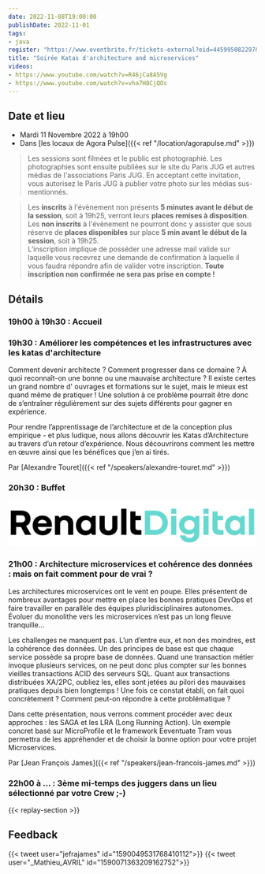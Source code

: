 ```yaml
---
date: 2022-11-08T19:00:00
publishDate: 2022-11-01
tags:
- java
register: "https://www.eventbrite.fr/tickets-external?eid=445995082297&ref=etckt"
title: "Soirée Katas d'architecture and microservices"
videos:
- https://www.youtube.com/watch?v=R46jCa8A5Vg
- https://www.youtube.com/watch?v=vha7H8CjQOs
---
```


## Date et lieu

* Mardi 11 Novembre 2022 à 19h00
* Dans [les locaux de Agora Pulse]({{< ref "/location/agorapulse.md" >}})

> Les sessions sont filmées et le public est photographié. Les photographies sont ensuite publiées sur le site du Paris JUG et autres médias de l'associations Paris JUG. En acceptant cette invitation, vous autorisez le Paris JUG à publier votre photo sur les médias sus-mentionnés.

> Les **inscrits** à l'évènement non présents **5 minutes avant le début de la session**, soit à 19h25, verront leurs **places remises à disposition**.  
Les **non inscrits** à l'évènement ne pourront donc y assister que sous réserve de **places disponibles** sur place **5 min avant le début de la session**, soit à 19h25.  
L’inscription implique de posséder une adresse mail valide sur laquelle vous recevrez une demande de confirmation à laquelle il vous faudra répondre afin de valider votre inscription.
**Toute inscription non confirmée ne sera pas prise en compte !**

## Détails

### 19h00 à 19h30 : Accueil

### 19h30 : Améliorer les compétences et les infrastructures avec les katas d'architecture

Comment devenir architecte ?
Comment progresser dans ce domaine ?
À quoi reconnaît-on une bonne ou une mauvaise architecture ?
Il existe certes un grand nombre d' ouvrages et formations sur le sujet, mais le mieux est quand même de pratiquer !
Une solution à ce problème pourrait être donc de s’entraîner régulièrement sur des sujets différents pour gagner en expérience.

Pour rendre l’apprentissage de l’architecture et de la conception plus empirique - et plus ludique, nous allons découvrir les Katas d’Architecture au travers d’un retour d’expérience.
Nous découvrirons comment les mettre en œuvre ainsi que les bénéfices que j’en ai tirés.

Par [Alexandre Touret]({{< ref "/speakers/alexandre-touret.md" >}})

### 20h30 : Buffet

[![Renault Digital](/img/sponsors/renault-digital.svg)](https://www.renaultgroup.com/talents/nos-metiers/digital/)

### 21h00 : Architecture microservices et cohérence des données : mais on fait comment pour de vrai ?

Les architectures microservices ont le vent en poupe.
Elles présentent de nombreux avantages pour mettre en place les bonnes pratiques DevOps et faire travailler en parallèle des équipes pluridisciplinaires autonomes.
Évoluer du monolithe vers les microservices n’est pas un long fleuve tranquille…

Les challenges ne manquent pas.
L’un d’entre eux, et non des moindres, est la cohérence des données.
Un des principes de base est que chaque service possède sa propre base de données.
Quand une transaction métier invoque plusieurs services, on ne peut donc plus compter sur les bonnes vieilles transactions ACID des serveurs SQL.
Quant aux transactions distribuées XA/2PC, oubliez les, elles sont jetées au pilori des mauvaises pratiques depuis bien longtemps !
Une fois ce constat établi, on fait quoi concrètement ?
Comment peut-on répondre à cette problématique ?

Dans cette présentation, nous verrons comment procéder avec deux approches : les SAGA et les LRA (Long Running Action).
Un exemple concret basé sur MicroProfile et le framework Eeventuate Tram vous permettra de les appréhender et de choisir la bonne option pour votre projet Microservices.

Par [Jean François James]({{< ref "/speakers/jean-francois-james.md" >}})

### 22h00 à ... : 3ème mi-temps des juggers dans un lieu sélectionné par votre Crew ;-) 

{{< replay-section >}}

## Feedback

{{< tweet user="jefrajames" id="1590049531768410112">}}
{{< tweet user="_Mathieu_AVRIL" id="1590071363209162752">}}
